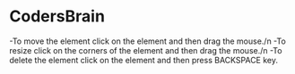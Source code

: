 # CodersBrain
-To move the element click on the element and then drag the mouse./n
-To resize click on the corners of the element and then drag the mouse./n
-To delete the element click on the element and then press BACKSPACE key.

